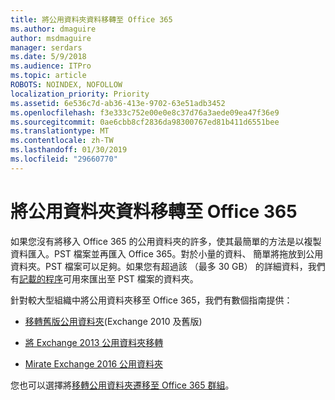 ```yaml
---
title: 將公用資料夾資料移轉至 Office 365
ms.author: dmaguire
author: msdmaguire
manager: serdars
ms.date: 5/9/2018
ms.audience: ITPro
ms.topic: article
ROBOTS: NOINDEX, NOFOLLOW
localization_priority: Priority
ms.assetid: 6e536c7d-ab36-413e-9702-63e51adb3452
ms.openlocfilehash: f3e333c752e00e0e8c37d76a3aede09ea47f36e9
ms.sourcegitcommit: 0ae6cbb8cf2836da98300767ed81b411d6551bee
ms.translationtype: MT
ms.contentlocale: zh-TW
ms.lasthandoff: 01/30/2019
ms.locfileid: "29660770"
---
```

# <a name="migrate-public-folder-data-to-office-365"></a>將公用資料夾資料移轉至 Office 365

如果您沒有將移入 Office 365 的公用資料夾的許多，使其最簡單的方法是以複製資料匯入。PST 檔案並再匯入 Office 365。對於小量的資料、 簡單將拖放到公用資料夾。PST 檔案可以足夠。如果您有超過該 （最多 30 GB） 的詳細資料，我們有[記載的程序](https://technet.microsoft.com/library/dn874017%28v=exchg.150%29.aspx)可用來匯出至 PST 檔案的資料夾。 
  
針對較大型組織中將公用資料夾移至 Office 365，我們有數個指南提供：
  
- [移轉舊版公用資料夾](https://technet.microsoft.com/library/dn874017%28v=exchg.150%29.aspx)(Exchange 2010 及舊版) 
    
- [將 Exchange 2013 公用資料夾移轉](https://technet.microsoft.com/library/mt798260%28v=exchg.150%29.aspx)
    
- [Mirate Exchange 2016 公用資料夾](https://technet.microsoft.com/library/mt798260%28v=exchg.160%29.aspx)
    
您也可以選擇將[移轉公用資料夾遷移至 Office 365 群組](https://technet.microsoft.com/library/mt843872%28v=exchg.150%29.aspx)。
  

